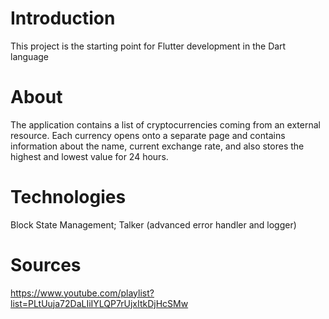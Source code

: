 # Introduction
This project is the starting point for Flutter development in the Dart language

# About
The application contains a list of cryptocurrencies coming from an external resource. 
Each currency opens onto a separate page and contains information about the name, current exchange rate, and also stores the highest and lowest value for 24 hours.

# Technologies
Block State Management; 
Talker (advanced error handler and logger)

# Sources
https://www.youtube.com/playlist?list=PLtUuja72DaLIiIYLQP7rUjxItkDjHcSMw
